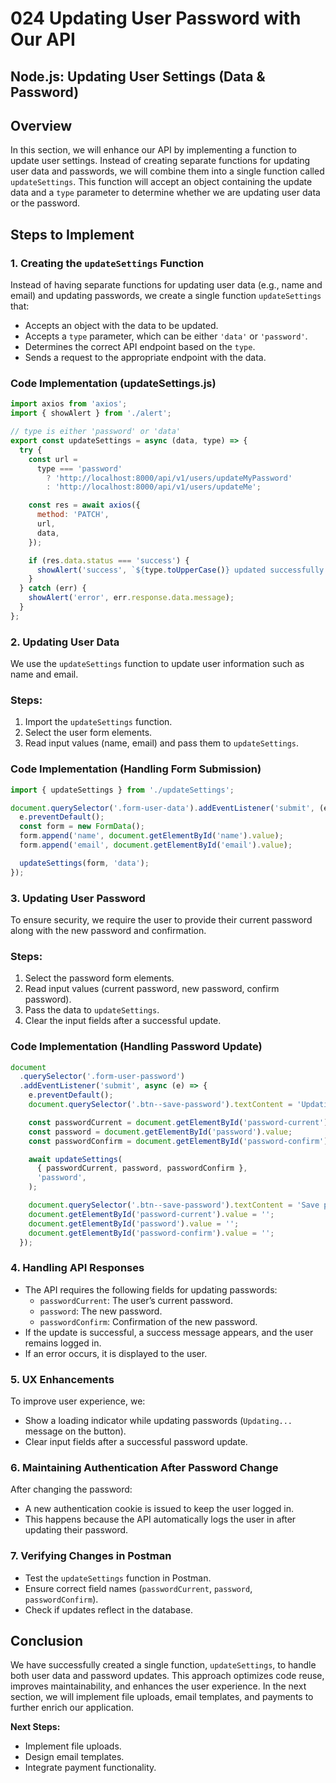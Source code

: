 # 024 Updating User Password with Our API

## Node.js: Updating User Settings (Data & Password)

## Overview

In this section, we will enhance our API by implementing a function to update user settings. Instead of creating separate functions for updating user data and passwords, we will combine them into a single function called `updateSettings`. This function will accept an object containing the update data and a `type` parameter to determine whether we are updating user data or the password.

## Steps to Implement

### 1. Creating the `updateSettings` Function

Instead of having separate functions for updating user data (e.g., name and email) and updating passwords, we create a single function `updateSettings` that:

- Accepts an object with the data to be updated.
- Accepts a `type` parameter, which can be either `'data'` or `'password'`.
- Determines the correct API endpoint based on the `type`.
- Sends a request to the appropriate endpoint with the data.

### **Code Implementation (updateSettings.js)**

```jsx
import axios from 'axios';
import { showAlert } from './alert';

// type is either 'password' or 'data'
export const updateSettings = async (data, type) => {
  try {
    const url =
      type === 'password'
        ? 'http://localhost:8000/api/v1/users/updateMyPassword'
        : 'http://localhost:8000/api/v1/users/updateMe';

    const res = await axios({
      method: 'PATCH',
      url,
      data,
    });

    if (res.data.status === 'success') {
      showAlert('success', `${type.toUpperCase()} updated successfully!`);
    }
  } catch (err) {
    showAlert('error', err.response.data.message);
  }
};
```

### 2. Updating User Data

We use the `updateSettings` function to update user information such as name and email.

### **Steps:**

1. Import the `updateSettings` function.
2. Select the user form elements.
3. Read input values (name, email) and pass them to `updateSettings`.

### **Code Implementation (Handling Form Submission)**

```jsx
import { updateSettings } from './updateSettings';

document.querySelector('.form-user-data').addEventListener('submit', (e) => {
  e.preventDefault();
  const form = new FormData();
  form.append('name', document.getElementById('name').value);
  form.append('email', document.getElementById('email').value);

  updateSettings(form, 'data');
});
```

### 3. Updating User Password

To ensure security, we require the user to provide their current password along with the new password and confirmation.

### **Steps:**

1. Select the password form elements.
2. Read input values (current password, new password, confirm password).
3. Pass the data to `updateSettings`.
4. Clear the input fields after a successful update.

### **Code Implementation (Handling Password Update)**

```jsx
document
  .querySelector('.form-user-password')
  .addEventListener('submit', async (e) => {
    e.preventDefault();
    document.querySelector('.btn--save-password').textContent = 'Updating...';

    const passwordCurrent = document.getElementById('password-current').value;
    const password = document.getElementById('password').value;
    const passwordConfirm = document.getElementById('password-confirm').value;

    await updateSettings(
      { passwordCurrent, password, passwordConfirm },
      'password',
    );

    document.querySelector('.btn--save-password').textContent = 'Save password';
    document.getElementById('password-current').value = '';
    document.getElementById('password').value = '';
    document.getElementById('password-confirm').value = '';
  });
```

### 4. Handling API Responses

- The API requires the following fields for updating passwords:
  - `passwordCurrent`: The user’s current password.
  - `password`: The new password.
  - `passwordConfirm`: Confirmation of the new password.
- If the update is successful, a success message appears, and the user remains logged in.
- If an error occurs, it is displayed to the user.

### 5. UX Enhancements

To improve user experience, we:

- Show a loading indicator while updating passwords (`Updating...` message on the button).
- Clear input fields after a successful password update.

### 6. Maintaining Authentication After Password Change

After changing the password:

- A new authentication cookie is issued to keep the user logged in.
- This happens because the API automatically logs the user in after updating their password.

### 7. Verifying Changes in Postman

- Test the `updateSettings` function in Postman.
- Ensure correct field names (`passwordCurrent`, `password`, `passwordConfirm`).
- Check if updates reflect in the database.

## Conclusion

We have successfully created a single function, `updateSettings`, to handle both user data and password updates. This approach optimizes code reuse, improves maintainability, and enhances the user experience. In the next section, we will implement file uploads, email templates, and payments to further enrich our application.

**Next Steps:**

- Implement file uploads.
- Design email templates.
- Integrate payment functionality.
